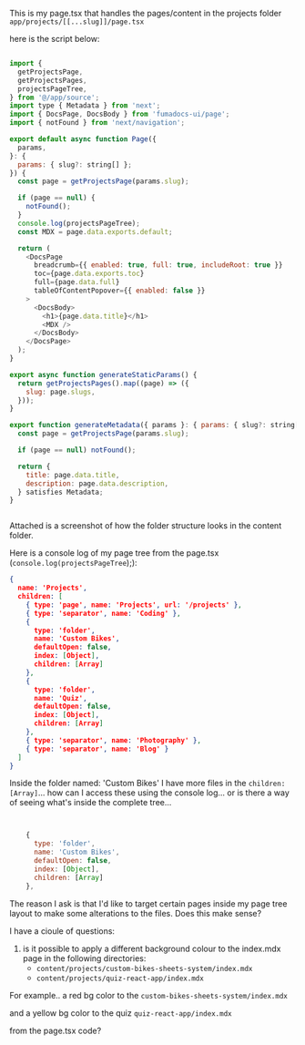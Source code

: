 This is my page.tsx that handles the pages/content in the projects folder `app/projects/[[...slug]]/page.tsx`

here is the script below:

```js

import {
  getProjectsPage,
  getProjectsPages,
  projectsPageTree,
} from '@/app/source';
import type { Metadata } from 'next';
import { DocsPage, DocsBody } from 'fumadocs-ui/page';
import { notFound } from 'next/navigation';

export default async function Page({
  params,
}: {
  params: { slug?: string[] };
}) {
  const page = getProjectsPage(params.slug);

  if (page == null) {
    notFound();
  }
  console.log(projectsPageTree);
  const MDX = page.data.exports.default;

  return (
    <DocsPage
      breadcrumb={{ enabled: true, full: true, includeRoot: true }}
      toc={page.data.exports.toc}
      full={page.data.full}
      tableOfContentPopover={{ enabled: false }}
    >
      <DocsBody>
        <h1>{page.data.title}</h1>
        <MDX />
      </DocsBody>
    </DocsPage>
  );
}

export async function generateStaticParams() {
  return getProjectsPages().map((page) => ({
    slug: page.slugs,
  }));
}

export function generateMetadata({ params }: { params: { slug?: string[] } }) {
  const page = getProjectsPage(params.slug);

  if (page == null) notFound();

  return {
    title: page.data.title,
    description: page.data.description,
  } satisfies Metadata;
}



```

Attached is a screenshot of how the folder structure looks in the content folder.

Here is a console log of my page tree from the page.tsx (`console.log(projectsPageTree`);):

```json
{
  name: 'Projects',
  children: [
    { type: 'page', name: 'Projects', url: '/projects' },
    { type: 'separator', name: 'Coding' },
    {
      type: 'folder',
      name: 'Custom Bikes',
      defaultOpen: false,
      index: [Object],
      children: [Array]
    },
    {
      type: 'folder',
      name: 'Quiz',
      defaultOpen: false,
      index: [Object],
      children: [Array]
    },
    { type: 'separator', name: 'Photography' },
    { type: 'separator', name: 'Blog' }
  ]
}

```

Inside the folder named: 'Custom Bikes' I have more files in the `children: [Array]`... how can I access these using the console log... or is there a way of seeing what's inside the complete tree...

```js


    {
      type: 'folder',
      name: 'Custom Bikes',
      defaultOpen: false,
      index: [Object],
      children: [Array]
    },


```

The reason I ask is that I'd like to target certain pages inside my page tree layout to make some alterations to the files. Does this make sense?

I have a cioule of questions:

1. is it possible to apply a different background colour to the index.mdx page in the following directories:
   - `content/projects/custom-bikes-sheets-system/index.mdx`
   - `content/projects/quiz-react-app/index.mdx`

For example.. a red bg color to the `custom-bikes-sheets-system/index.mdx`

and a yellow bg color to the quiz `quiz-react-app/index.mdx`

from the page.tsx code?
